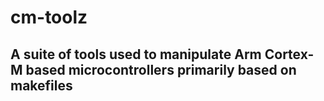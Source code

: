 # cm-toolz

## A suite of tools used to manipulate Arm Cortex-M based microcontrollers primarily based on makefiles
